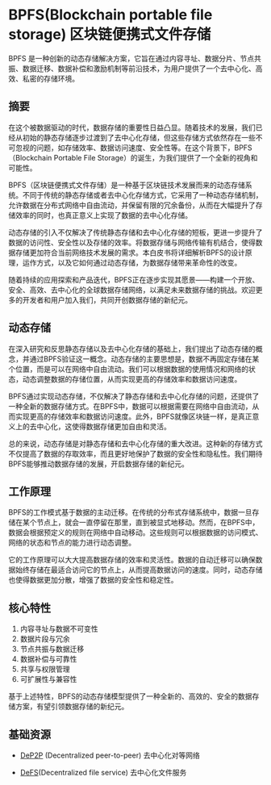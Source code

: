 # BPFS(Blockchain portable file storage) 区块链便携式文件存储

BPFS 是一种创新的动态存储解决方案，它旨在通过内容寻址、数据分片、节点共振、数据迁移、数据补偿和激励机制等前沿技术，为用户提供了一个去中心化、高效、私密的存储环境。

## 摘要

在这个被数据驱动的时代，数据存储的重要性日益凸显。随着技术的发展，我们已经从初始的静态存储逐步过渡到了去中心化存储，但这些存储方式依然存在一些不可忽视的问题，如存储效率、数据访问速度、安全性等。在这个背景下，BPFS（Blockchain Portable File Storage）的诞生，为我们提供了一个全新的视角和可能性。

BPFS（区块链便携式文件存储）是一种基于区块链技术发展而来的动态存储系统。不同于传统的静态存储或者去中心化存储方式，它采用了一种动态存储机制，允许数据在分布式网络中自由流动，并保留有限的冗余备份，从而在大幅提升了存储效率的同时，也真正意义上实现了数据的去中心化存储。

动态存储的引入不仅解决了传统静态存储和去中心化存储的短板，更进一步提升了数据的访问性、安全性以及存储的效率。将数据存储与网络传输有机结合，使得数据存储更加符合当前网络技术发展的需求。本白皮书将详细解析BPFS的设计原理，运作方式，以及它如何通过动态存储，为数据存储带来革命性的改变。

随着持续的应用探索和产品迭代，BPFS正在逐步实现其愿景——构建一个开放、安全、高效、去中心化的全球数据存储网络，以满足未来数据存储的挑战。欢迎更多的开发者和用户加入我们，共同开创数据存储的新纪元。

## 动态存储

在深入研究和反思静态存储以及去中心化存储的基础上，我们提出了动态存储的概念，并通过BPFS验证这一概念。动态存储的主要思想是，数据不再固定存储在某个位置，而是可以在网络中自由流动。我们可以根据数据的使用情况和网络的状态，动态调整数据的存储位置，从而实现更高的存储效率和数据访问速度。

BPFS通过实现动态存储，不仅解决了静态存储和去中心化存储的问题，还提供了一种全新的数据存储方式。在BPFS中，数据可以根据需要在网络中自由流动，从而实现更高的存储效率和数据访问速度。此外，BPFS就像区块链一样，是真正意义上的去中心化，这使得数据存储更加自由和灵活。

总的来说，动态存储是对静态存储和去中心化存储的重大改进。这种新的存储方式不仅提高了数据的存取效率，而且更好地保护了数据的安全性和隐私性。我们期待BPFS能够推动数据存储的发展，开启数据存储的新纪元。

## 工作原理

BPFS的工作模式基于数据的主动迁移。在传统的分布式存储系统中，数据一旦存储在某个节点上，就会一直停留在那里，直到被显式地移动。然而，在BPFS中，数据会根据预定义的规则在网络中自动移动。这些规则可以根据数据的访问模式、网络的状态和节点的能力进行动态调整。

它的工作原理可以大大提高数据存储的效率和灵活性。数据的自动迁移可以确保数据始终存储在最适合访问它的节点上，从而提高数据访问的速度。同时，动态存储也使得数据更加分散，增强了数据的安全性和稳定性。

## 核心特性

1. 内容寻址与数据不可变性
2. 数据片段与冗余
3. 节点共振与数据迁移
4. 数据补偿与可靠性
5. 共享与权限管理
6. 可扩展性与兼容性

基于上述特性，BPFS的动态存储模型提供了一种全新的、高效的、安全的数据存储方案，有望引领数据存储的新纪元。

## 基础资源

- [DeP2P](https://github.com/bpfs/dep2p) (Decentralized peer-to-peer) 去中心化对等网络
  
- [DeFS](https://github.com/bpfs/defs)(Decentralized file service) 去中心化文件服务

  
